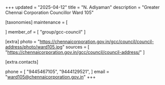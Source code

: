 +++
updated = "2025-04-12"
title = "N. Adiyaman"
description = "Greater Chennai Corporation Councillor Ward 105"

[taxonomies]
maintenance = [

]
member_of = [
    "group/gcc-council"
]

[extra]
photo = "https://chennaicorporation.gov.in/gcc/council/council-address/photo/ward105.jpg"
sources = [
    "https://chennaicorporation.gov.in/gcc/council/council-address/"
]

[extra.contacts]

phone = [
    "9445467105",
    "9444129521",
    ]
email = "ward105@chennaicorporation.gov.in"
+++